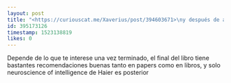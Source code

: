 ```yaml
---
layout: post
title: "<https://curiouscat.me/Xaverius/post/394603671>\ny después de acabar ese con qué sigo?"
id: 395173126
timestamp: 1523138819
likes: 0
---
```


 Depende de lo que te interese una vez terminado, el final del libro tiene bastantes recomendaciones buenas tanto en papers como en libros, y solo neuroscience of intelligence de Haier es posterior